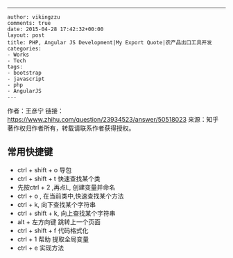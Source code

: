  ---
    author: vikingzzu
    comments: true
    date: 2015-04-28 17:42:32+00:00
    layout: post
    title: PHP, Angular JS Development|My Export Quote|农产品出口工具开发
    categories:
    - Works
    - Tech
    tags:
    - bootstrap
    - javascript
    - php
    - AngularJS
    ---

作者：王彦宁
链接：https://www.zhihu.com/question/23934523/answer/50518023
来源：知乎
著作权归作者所有，转载请联系作者获得授权。
## 常用快捷键 ##

- ctrl + shift + o 导包
- ctrl + shift + t 快速查找某个类
- 先按ctrl + 2 ,再点L, 创建变量并命名
- ctrl + o , 在当前类中,快速查找某个方法
- ctrl + k, 向下查找某个字符串
- ctrl + shift + k, 向上查找某个字符串
- alt + 左方向键 跳转上一个页面
- ctrl + shift + f  代码格式化
- ctrl + 1  帮助  提取全局变量
- ctrl + e  实现方法  
